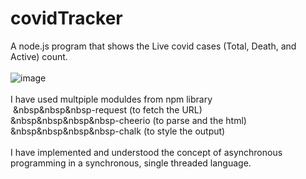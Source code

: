 # covidTracker
A node.js program that shows the Live covid cases (Total, Death, and Active) count. <br><br>
![image](https://user-images.githubusercontent.com/31571822/122621847-6c9f4500-d0b4-11eb-8129-f4dcbace3c83.png)
<br><br>
I have used multpiple moduldes from npm library
  <br>&nbsp;&nbsp&nbsp&nbsp-request (to fetch the URL)
  <br>&nbsp&nbsp&nbsp&nbsp-cheerio (to parse and the html)
  <br>&nbsp&nbsp&nbsp&nbsp-chalk (to style the output)
<br><br>
I have implemented and understood the concept of asynchronous programming in a synchronous, single threaded language.
